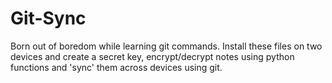 # Git-Sync
Born out of boredom while learning git commands. 
Install these files on two devices and create a secret key, encrypt/decrypt notes using python functions and 'sync' them across devices using git.
